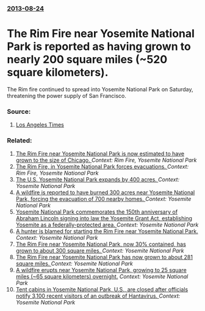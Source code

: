 ### [2013-08-24](/news/2013/08/24/index.md)

# The Rim Fire near Yosemite National Park is reported as having grown to nearly 200 square miles (~520 square kilometers). 

The Rim fire continued to spread into Yosemite National Park on Saturday, threatening the power supply of San Francisco.


### Source:

1. [Los Angeles Times](http://www.latimes.com/local/lanow/la-me-ln-yosemite-fire-san-francisco-power-rim-fire20130823,0,1157539.story)

### Related:

1. [The Rim Fire near Yosemite National Park is now estimated to have grown to the size of Chicago. ](/news/2013/08/25/the-rim-fire-near-yosemite-national-park-is-now-estimated-to-have-grown-to-the-size-of-chicago.md) _Context: Rim Fire, Yosemite National Park_
2. [The Rim Fire, in Yosemite National Park forces evacuations. ](/news/2013/08/22/the-rim-fire-in-yosemite-national-park-forces-evacuations.md) _Context: Rim Fire, Yosemite National Park_
3. [The U.S. Yosemite National Park expands by 400 acres. ](/news/2016/09/7/the-u-s-yosemite-national-park-expands-by-400-acres.md) _Context: Yosemite National Park_
4. [A wildfire is reported to have burned 300 acres near Yosemite National Park, forcing the evacuation of 700 nearby homes. ](/news/2014/09/6/a-wildfire-is-reported-to-have-burned-300-acres-near-yosemite-national-park-forcing-the-evacuation-of-700-nearby-homes.md) _Context: Yosemite National Park_
5. [Yosemite National Park commemorates the 150th anniversary of Abraham Lincoln signing into law the Yosemite Grant Act, establishing Yosemite as a federally-protected area. ](/news/2014/06/30/yosemite-national-park-commemorates-the-150th-anniversary-of-abraham-lincoln-signing-into-law-the-yosemite-grant-act-establishing-yosemite.md) _Context: Yosemite National Park_
6. [A hunter is blamed for starting the Rim Fire near Yosemite National Park. ](/news/2013/09/5/a-hunter-is-blamed-for-starting-the-rim-fire-near-yosemite-national-park.md) _Context: Yosemite National Park_
7. [The Rim Fire near Yosemite National Park, now 30% contained, has grown to about 300 square miles. ](/news/2013/08/29/the-rim-fire-near-yosemite-national-park-now-30-contained-has-grown-to-about-300-square-miles.md) _Context: Yosemite National Park_
8. [The Rim Fire near Yosemite National Park has now grown to about 281 square miles. ](/news/2013/08/27/the-rim-fire-near-yosemite-national-park-has-now-grown-to-about-281-square-miles.md) _Context: Yosemite National Park_
9. [A wildfire erupts near Yosemite National Park, growing to 25 square miles (~65 square kilometers) overnight.](/news/2013/08/17/a-wildfire-erupts-near-yosemite-national-park-growing-to-25-square-miles-65-square-kilometers-overnight.md) _Context: Yosemite National Park_
10. [Tent cabins in Yosemite National Park, U.S., are closed after officials notify 3,100 recent visitors of an outbreak of Hantavirus. ](/news/2012/09/1/tent-cabins-in-yosemite-national-park-u-s-are-closed-after-officials-notify-3-100-recent-visitors-of-an-outbreak-of-hantavirus.md) _Context: Yosemite National Park_
